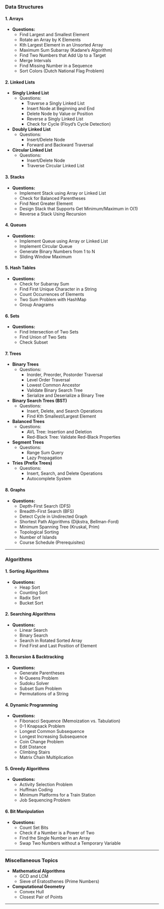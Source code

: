 ### **Data Structures**

#### **1. Arrays**
   - **Questions:**
     - Find Largest and Smallest Element
     - Rotate an Array by K Elements
     - Kth Largest Element in an Unsorted Array
     - Maximum Sum Subarray (Kadane’s Algorithm)
     - Find Two Numbers that Add Up to a Target
     - Merge Intervals
     - Find Missing Number in a Sequence
     - Sort Colors (Dutch National Flag Problem)

#### **2. Linked Lists**
   - **Singly Linked List**
     - Questions:
       - Traverse a Singly Linked List
       - Insert Node at Beginning and End
       - Delete Node by Value or Position
       - Reverse a Singly Linked List
       - Check for Cycle (Floyd’s Cycle Detection)
   - **Doubly Linked List**
     - Questions:
       - Insert/Delete Node
       - Forward and Backward Traversal
   - **Circular Linked List**
     - Questions:
       - Insert/Delete Node
       - Traverse Circular Linked List

#### **3. Stacks**
   - **Questions:**
     - Implement Stack using Array or Linked List
     - Check for Balanced Parentheses
     - Find Next Greater Element
     - Design Stack that Supports Get Minimum/Maximum in O(1)
     - Reverse a Stack Using Recursion

#### **4. Queues**
   - **Questions:**
     - Implement Queue using Array or Linked List
     - Implement Circular Queue
     - Generate Binary Numbers from 1 to N
     - Sliding Window Maximum

#### **5. Hash Tables**
   - **Questions:**
     - Check for Subarray Sum
     - Find First Unique Character in a String
     - Count Occurrences of Elements
     - Two Sum Problem with HashMap
     - Group Anagrams

#### **6. Sets**
   - **Questions:**
     - Find Intersection of Two Sets
     - Find Union of Two Sets
     - Check Subset

#### **7. Trees**
   - **Binary Trees**
     - Questions:
       - Inorder, Preorder, Postorder Traversal
       - Level Order Traversal
       - Lowest Common Ancestor
       - Validate Binary Search Tree
       - Serialize and Deserialize a Binary Tree
   - **Binary Search Trees (BST)**
     - Questions:
       - Insert, Delete, and Search Operations
       - Find Kth Smallest/Largest Element
   - **Balanced Trees**
     - Questions:
       - AVL Tree: Insertion and Deletion
       - Red-Black Tree: Validate Red-Black Properties
   - **Segment Trees**
     - Questions:
       - Range Sum Query
       - Lazy Propagation
   - **Tries (Prefix Trees)**
     - Questions:
       - Insert, Search, and Delete Operations
       - Autocomplete System

#### **8. Graphs**
   - **Questions:**
     - Depth-First Search (DFS)
     - Breadth-First Search (BFS)
     - Detect Cycle in Undirected Graph
     - Shortest Path Algorithms (Dijkstra, Bellman-Ford)
     - Minimum Spanning Tree (Kruskal, Prim)
     - Topological Sorting
     - Number of Islands
     - Course Schedule (Prerequisites)

---

### **Algorithms**

#### **1. Sorting Algorithms**
   - **Questions:**
     - Heap Sort
     - Counting Sort
     - Radix Sort
     - Bucket Sort

#### **2. Searching Algorithms**
   - **Questions:**
     - Linear Search
     - Binary Search
     - Search in Rotated Sorted Array
     - Find First and Last Position of Element

#### **3. Recursion & Backtracking**
   - **Questions:**
     - Generate Parentheses
     - N-Queens Problem
     - Sudoku Solver
     - Subset Sum Problem
     - Permutations of a String

#### **4. Dynamic Programming**
   - **Questions:**
     - Fibonacci Sequence (Memoization vs. Tabulation)
     - 0-1 Knapsack Problem
     - Longest Common Subsequence
     - Longest Increasing Subsequence
     - Coin Change Problem
     - Edit Distance
     - Climbing Stairs
     - Matrix Chain Multiplication

#### **5. Greedy Algorithms**
   - **Questions:**
     - Activity Selection Problem
     - Huffman Coding
     - Minimum Platforms for a Train Station
     - Job Sequencing Problem

#### **6. Bit Manipulation**
   - **Questions:**
     - Count Set Bits
     - Check if a Number is a Power of Two
     - Find the Single Number in an Array
     - Swap Two Numbers without a Temporary Variable

---

### **Miscellaneous Topics**
   - **Mathematical Algorithms**
     - GCD and LCM
     - Sieve of Eratosthenes (Prime Numbers)
   - **Computational Geometry**
     - Convex Hull
     - Closest Pair of Points

---